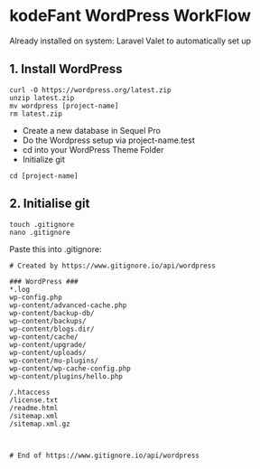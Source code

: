 # kodeFant WordPress WorkFlow

Already installed on system:
Laravel Valet to automatically set up

## 1. Install WordPress

```
curl -O https://wordpress.org/latest.zip
unzip latest.zip
mv wordpress [project-name]
rm latest.zip
```

- Create a new database in Sequel Pro
- Do the Wordpress setup via project-name.test
- cd into your WordPress Theme Folder
- Initialize git

```
cd [project-name]
```

## 2. Initialise git

```
touch .gitignore
nano .gitignore
```

Paste this into .gitignore:

```
# Created by https://www.gitignore.io/api/wordpress

### WordPress ###
*.log
wp-config.php
wp-content/advanced-cache.php
wp-content/backup-db/
wp-content/backups/
wp-content/blogs.dir/
wp-content/cache/
wp-content/upgrade/
wp-content/uploads/
wp-content/mu-plugins/
wp-content/wp-cache-config.php
wp-content/plugins/hello.php

/.htaccess
/license.txt
/readme.html
/sitemap.xml
/sitemap.xml.gz



# End of https://www.gitignore.io/api/wordpress
```
